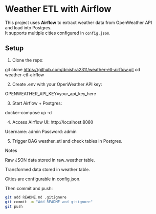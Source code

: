 # Weather ETL with Airflow

This project uses **Airflow** to extract weather data from OpenWeather API and load into Postgres.  
It supports multiple cities configured in `config.json`.

## Setup

1. Clone the repo:

git clone https://github.com/dmishra2311/weather-etl-airflow.git
cd weather-etl-airflow

2. Create .env with your OpenWeather API key:

OPENWEATHER_API_KEY=your_api_key_here


3. Start Airflow + Postgres:

docker-compose up -d


4. Access Airflow UI: http://localhost:8080

Username: admin
Password: admin

5. Trigger DAG weather_etl and check tables in Postgres.

Notes

Raw JSON data stored in raw_weather table.

Transformed data stored in weather table.

Cities are configurable in config.json.


Then commit and push:

```bash
git add README.md .gitignore
git commit -m "Add README and gitignore"
git push
